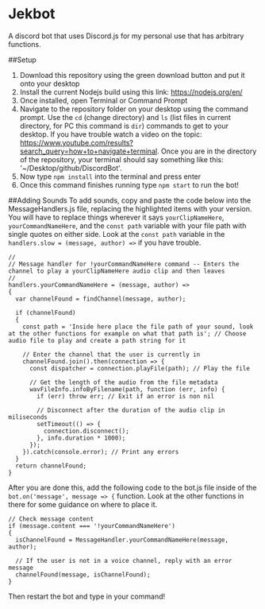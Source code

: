 # Jekbot

A discord bot that uses Discord.js for my personal use that has arbitrary functions.

##Setup

1. Download this repository using the green download button and put it onto your desktop
2. Install the current Nodejs build using this link: https://nodejs.org/en/
3. Once installed, open Terminal or Command Prompt
4. Navigate to the repository folder on your desktop using the command prompt. Use the `cd` (change directory) and `ls` (list files in current directory, for PC this command is `dir`) commands to get to your desktop. If you have trouble watch a video on the topic: https://www.youtube.com/results?search_query=how+to+navigate+terminal. Once you are in the directory of the repository, your terminal should say something like this: '~/Desktop/github/DiscordBot'.
5. Now type `npm install` into the terminal and press enter
6. Once this command finishes running type `npm start` to run the bot!

##Adding Sounds
To add sounds, copy and paste the code below into the MessageHandlers.js file, replacing the highlighted items with your version. You will have to replace things wherever it says `yourClipNameHere`, `yourCommandNameHere`, and the `const path` variable with your file path with single quotes on either side. Look at the `const path` variable in the `handlers.slow = (message, author) =>` if you have trouble. 

```
//
// Message handler for !yourCommandNameHere command -- Enters the channel to play a yourClipNameHere audio clip and then leaves
//
handlers.yourCommandNameHere = (message, author) =>
{
  var channelFound = findChannel(message, author);

  if (channelFound)
  {
    const path = 'Inside here place the file path of your sound, look at the other functions for example on what that path is'; // Choose audio file to play and create a path string for it

    // Enter the channel that the user is currently in
    channelFound.join().then(connection => {
      const dispatcher = connection.playFile(path); // Play the file

      // Get the length of the audio from the file metadata
      wavFileInfo.infoByFilename(path, function (err, info) {
        if (err) throw err; // Exit if an error is non nil

        // Disconnect after the duration of the audio clip in miliseconds
        setTimeout(() => {
          connection.disconnect();
        }, info.duration * 1000);
      });
    }).catch(console.error); // Print any errors
  }
  return channelFound;
}
```

After you are done this, add the following code to the bot.js file inside of the `bot.on('message', message => {` function. Look at the other functions in there for some guidance on where to place it.

```
// Check message content
if (message.content === '!yourCommandNameHere')
{
  isChannelFound = MessageHandler.yourCommandNameHere(message, author);

  // If the user is not in a voice channel, reply with an error message
  channelFound(message, isChannelFound);
}
```

Then restart the bot and type in your command!
